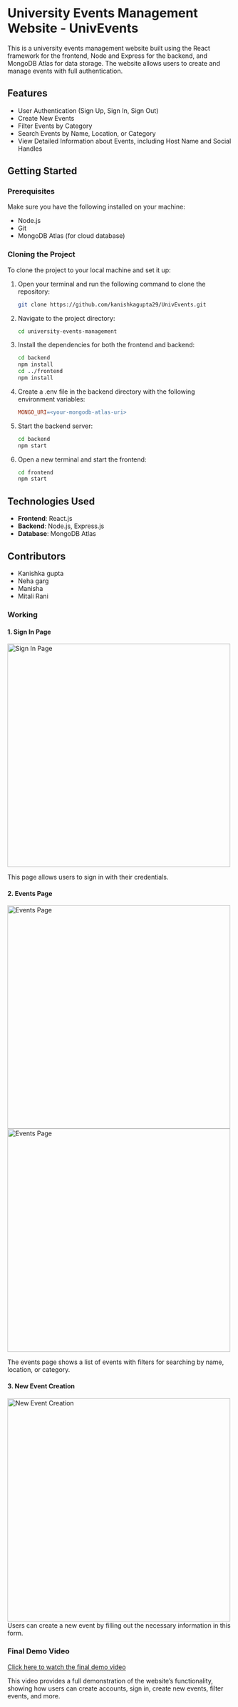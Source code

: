 # University Events Management Website - UnivEvents

This is a university events management website built using the React framework for the frontend, Node and Express for the backend, and MongoDB Atlas for data storage. The website allows users to create and manage events with full authentication.

## Features
- User Authentication (Sign Up, Sign In, Sign Out)
- Create New Events
- Filter Events by Category
- Search Events by Name, Location, or Category
- View Detailed Information about Events, including Host Name and Social Handles

## Getting Started

### Prerequisites
Make sure you have the following installed on your machine:
- Node.js
- Git
- MongoDB Atlas (for cloud database)

### Cloning the Project

To clone the project to your local machine and set it up:

1. Open your terminal and run the following command to clone the repository:
   ```bash
   git clone https://github.com/kanishkagupta29/UnivEvents.git

2. Navigate to the project directory:
   ```bash
   cd university-events-management

3. Install the dependencies for both the frontend and backend:
   ```bash
   cd backend
   npm install
   cd ../frontend
   npm install

4. Create a .env file in the backend directory with the following environment variables:
   ```makefile
   MONGO_URI=<your-mongodb-atlas-uri>

5. Start the backend server:
   ```bash
   cd backend
   npm start

6. Open a new terminal and start the frontend:
   ```bash
   cd frontend
   npm start


## Technologies Used
- **Frontend**: React.js
- **Backend**: Node.js, Express.js
- **Database**: MongoDB Atlas

## Contributors
- Kanishka gupta
- Neha garg
- Manisha
- Mitali Rani


### Working

#### 1. Sign In Page
<img src="https://github.com/user-attachments/assets/cc0f2786-84f8-404b-9b9c-6ee0e9dbeafb" alt="Sign In Page" width="500" hwight="100" />


This page allows users to sign in with their credentials.

#### 2. Events Page
<img src="https://github.com/user-attachments/assets/c78ccc42-0c6f-4ccb-b179-23fec944618e" alt="Events Page" width="500" />

<br/>

<img src="https://github.com/user-attachments/assets/6f81d2f4-42d2-44c3-ae5d-1c017e7ce23f" alt="Events Page" width="500" />

<br/>

The events page shows a list of events with filters for searching by name, location, or category.

#### 3. New Event Creation
<img src="https://github.com/user-attachments/assets/36c0e185-ed2b-4b76-8be9-308b231fbc69" alt="New Event Creation" width="500" />
<br/>
Users can create a new event by filling out the necessary information in this form.



### Final Demo Video

[Click here to watch the final demo video](https://your-final-demo-video-link.com)

This video provides a full demonstration of the website’s functionality, showing how users can create accounts, sign in, create new events, filter events, and more.
